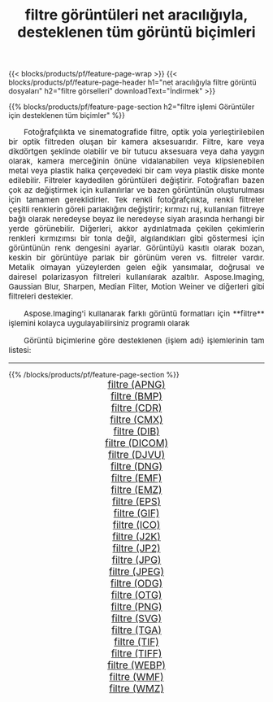 ﻿---
title: filtre görüntüleri net aracılığıyla, desteklenen tüm görüntü biçimleri 
weight: 3920
url: /tr/net/filter 
lang: tr
langdirlevel: 2
locales: zh-hans,ja,it,ru,de,es,fr,nl,id,lt,pl,pt,vi,tr,ko,zh-hant,ar,hi,th,sv,cs,uk,he
description: Aspose.Imaging'i kullanarak, net Aracılığıyla kolayca filtre görüntüleri oluşturabilirsiniz
---

{{< blocks/products/pf/feature-page-wrap >}}
{{< blocks/products/pf/feature-page-header h1="net aracılığıyla filtre görüntü dosyaları" h2="filtre görselleri" downloadText="İndirmek" >}}


{{% blocks/products/pf/feature-page-section  h2="filtre işlemi Görüntüler için desteklenen tüm biçimler" %}}
<p align="justify" style="text-indent:2em;font-size:15px;">
Fotoğrafçılıkta ve sinematografide filtre, optik yola yerleştirilebilen bir optik filtreden oluşan bir kamera aksesuarıdır. Filtre, kare veya dikdörtgen şeklinde olabilir ve bir tutucu aksesuara veya daha yaygın olarak, kamera merceğinin önüne vidalanabilen veya klipslenebilen metal veya plastik halka çerçevedeki bir cam veya plastik diske monte edilebilir. Filtreler kaydedilen görüntüleri değiştirir. Fotoğrafları bazen çok az değiştirmek için kullanılırlar ve bazen görüntünün oluşturulması için tamamen gereklidirler. Tek renkli fotoğrafçılıkta, renkli filtreler çeşitli renklerin göreli parlaklığını değiştirir; kırmızı ruj, kullanılan filtreye bağlı olarak neredeyse beyaz ile neredeyse siyah arasında herhangi bir yerde görünebilir. Diğerleri, akkor aydınlatmada çekilen çekimlerin renkleri kırmızımsı bir tonla değil, algılandıkları gibi göstermesi için görüntünün renk dengesini ayarlar. Görüntüyü kasıtlı olarak bozan, keskin bir görüntüye parlak bir görünüm veren vs. filtreler vardır. Metalik olmayan yüzeylerden gelen eğik yansımalar, doğrusal ve dairesel polarizasyon filtreleri kullanılarak azaltılır. Aspose.Imaging, Gaussian Blur, Sharpen, Median Filter, Motion Weiner ve diğerleri gibi filtreleri destekler.
</p>
<p align="justify" style="text-indent:2em;font-size:15px;">
Aspose.Imaging'i kullanarak farklı görüntü formatları için **filtre** işlemini kolayca uygulayabilirsiniz programlı olarak
</p>
<p align="justify" style="text-indent:2em;font-size:15px;">
Görüntü biçimlerine göre desteklenen {işlem adı} işlemlerinin tam listesi:
</p>
<hr/>
{{% /blocks/products/pf/feature-page-section %}}
<div class="container-fluid productfamilypage bg-gray">
    <div class="convertypes bg-gray agp-content section">
        <div class="container">
		<div class="row other-converters" style="gap: 10px;font-size: 19px;text-align:center;">
		    <div class='col-md-2 other-converter remove-lp remove-rp'><a href="/imaging/tr/net/filter/apng" style="padding:15px;">filtre (APNG)</a></div><div class='col-md-2 other-converter remove-lp remove-rp'><a href="/imaging/tr/net/filter/bmp" style="padding:15px;">filtre (BMP)</a></div><div class='col-md-2 other-converter remove-lp remove-rp'><a href="/imaging/tr/net/filter/cdr" style="padding:15px;">filtre (CDR)</a></div><div class='col-md-2 other-converter remove-lp remove-rp'><a href="/imaging/tr/net/filter/cmx" style="padding:15px;">filtre (CMX)</a></div><div class='col-md-2 other-converter remove-lp remove-rp'><a href="/imaging/tr/net/filter/dib" style="padding:15px;">filtre (DIB)</a></div><div class='col-md-2 other-converter remove-lp remove-rp'><a href="/imaging/tr/net/filter/dicom" style="padding:15px;">filtre (DICOM)</a></div><div class='col-md-2 other-converter remove-lp remove-rp'><a href="/imaging/tr/net/filter/djvu" style="padding:15px;">filtre (DJVU)</a></div><div class='col-md-2 other-converter remove-lp remove-rp'><a href="/imaging/tr/net/filter/dng" style="padding:15px;">filtre (DNG)</a></div><div class='col-md-2 other-converter remove-lp remove-rp'><a href="/imaging/tr/net/filter/emf" style="padding:15px;">filtre (EMF)</a></div><div class='col-md-2 other-converter remove-lp remove-rp'><a href="/imaging/tr/net/filter/emz" style="padding:15px;">filtre (EMZ)</a></div><div class='col-md-2 other-converter remove-lp remove-rp'><a href="/imaging/tr/net/filter/eps" style="padding:15px;">filtre (EPS)</a></div><div class='col-md-2 other-converter remove-lp remove-rp'><a href="/imaging/tr/net/filter/gif" style="padding:15px;">filtre (GIF)</a></div><div class='col-md-2 other-converter remove-lp remove-rp'><a href="/imaging/tr/net/filter/ico" style="padding:15px;">filtre (ICO)</a></div><div class='col-md-2 other-converter remove-lp remove-rp'><a href="/imaging/tr/net/filter/j2k" style="padding:15px;">filtre (J2K)</a></div><div class='col-md-2 other-converter remove-lp remove-rp'><a href="/imaging/tr/net/filter/jp2" style="padding:15px;">filtre (JP2)</a></div><div class='col-md-2 other-converter remove-lp remove-rp'><a href="/imaging/tr/net/filter/jpg" style="padding:15px;">filtre (JPG)</a></div><div class='col-md-2 other-converter remove-lp remove-rp'><a href="/imaging/tr/net/filter/jpeg" style="padding:15px;">filtre (JPEG)</a></div><div class='col-md-2 other-converter remove-lp remove-rp'><a href="/imaging/tr/net/filter/odg" style="padding:15px;">filtre (ODG)</a></div><div class='col-md-2 other-converter remove-lp remove-rp'><a href="/imaging/tr/net/filter/otg" style="padding:15px;">filtre (OTG)</a></div><div class='col-md-2 other-converter remove-lp remove-rp'><a href="/imaging/tr/net/filter/png" style="padding:15px;">filtre (PNG)</a></div><div class='col-md-2 other-converter remove-lp remove-rp'><a href="/imaging/tr/net/filter/svg" style="padding:15px;">filtre (SVG)</a></div><div class='col-md-2 other-converter remove-lp remove-rp'><a href="/imaging/tr/net/filter/tga" style="padding:15px;">filtre (TGA)</a></div><div class='col-md-2 other-converter remove-lp remove-rp'><a href="/imaging/tr/net/filter/tif" style="padding:15px;">filtre (TIF)</a></div><div class='col-md-2 other-converter remove-lp remove-rp'><a href="/imaging/tr/net/filter/tiff" style="padding:15px;">filtre (TIFF)</a></div><div class='col-md-2 other-converter remove-lp remove-rp'><a href="/imaging/tr/net/filter/webp" style="padding:15px;">filtre (WEBP)</a></div><div class='col-md-2 other-converter remove-lp remove-rp'><a href="/imaging/tr/net/filter/wmf" style="padding:15px;">filtre (WMF)</a></div><div class='col-md-2 other-converter remove-lp remove-rp'><a href="/imaging/tr/net/filter/wmz" style="padding:15px;">filtre (WMZ)</a></div>
                </div>
        </div>
    </div>
</div>
<br/>

